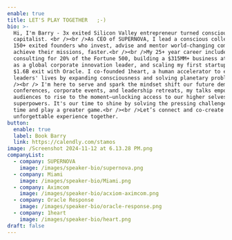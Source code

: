 ```yaml
---
enable: true
title: LET'S PLAY TOGETHER   ;-)
bio: >-
  Hi, I'm Barry - 3x exited Silicon Valley entrepreneur turned conscious
  capitalist. <br /><br />As CEO of SUPERNOVA, I lead a conscious collective of
  150+ exited founders who invest, advise and mentor world-changing companies to
  achieve their missions, faster.<br /><br />My 25+ year career includes
  consulting for 20% of the Fortune 500, building a $315MM+ business at Acxiom
  as a global corporate innovation leader, and scaling my first startup to a
  $1.6B exit with Oracle. I co-founded 1heart, a human accelerator to elevate
  leaders' lives by expanding consciousness and solving planetary problems.<br
  /><br /> I'm here to serve and spark the mindset shift our future demands. At
  conferences, corporate events, and leadership retreats, my talks empower
  audiences to rise to the moment—unlocking access to our higher selves and
  superpowers. It's our time to shine by solving the pressing challenges of our
  time and play a greater game.<br /><br />Let’s connect and co-create an
  unforgettable experience together.
button:
  enable: true
  label: Book Barry
  link: https://calendly.com/stamos
image: /Screenshot 2024-11-12 at 6.13.28 PM.png
companyList:
  - company: SUPERNOVA
    image: /images/speaker-bio/supernova.png
  - company: Miami
    image: /images/speaker-bio/Miami.png
  - company: Aximcom
    image: /images/speaker-bio/acxiom-aximcom.png
  - company: Oracle Response
    image: /images/speaker-bio/oracle-response.png
  - company: 1heart
    image: /images/speaker-bio/heart.png
draft: false
---
```

